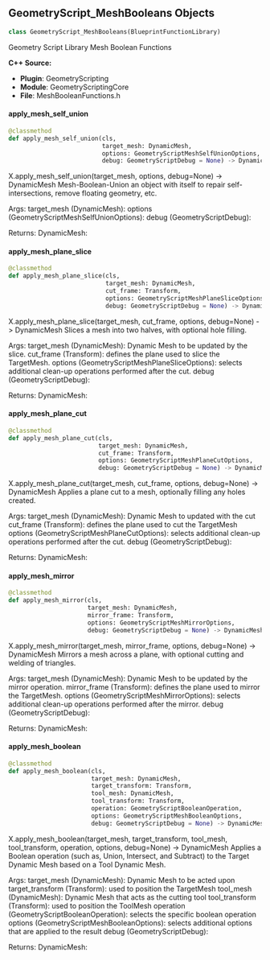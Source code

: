 ## GeometryScript_MeshBooleans Objects

```python
class GeometryScript_MeshBooleans(BlueprintFunctionLibrary)
```

Geometry Script Library Mesh Boolean Functions

**C++ Source:**

- **Plugin**: GeometryScripting
- **Module**: GeometryScriptingCore
- **File**: MeshBooleanFunctions.h

<a id="unreal.GeometryScript_MeshBooleans.apply_mesh_self_union"></a>

#### apply_mesh_self_union

```python
@classmethod
def apply_mesh_self_union(cls,
                          target_mesh: DynamicMesh,
                          options: GeometryScriptMeshSelfUnionOptions,
                          debug: GeometryScriptDebug = None) -> DynamicMesh
```

X.apply_mesh_self_union(target_mesh, options, debug=None) -> DynamicMesh
Mesh-Boolean-Union an object with itself to repair self-intersections, remove floating geometry, etc.

Args:
    target_mesh (DynamicMesh): 
    options (GeometryScriptMeshSelfUnionOptions): 
    debug (GeometryScriptDebug): 

Returns:
    DynamicMesh:

<a id="unreal.GeometryScript_MeshBooleans.apply_mesh_plane_slice"></a>

#### apply_mesh_plane_slice

```python
@classmethod
def apply_mesh_plane_slice(cls,
                           target_mesh: DynamicMesh,
                           cut_frame: Transform,
                           options: GeometryScriptMeshPlaneSliceOptions,
                           debug: GeometryScriptDebug = None) -> DynamicMesh
```

X.apply_mesh_plane_slice(target_mesh, cut_frame, options, debug=None) -> DynamicMesh
Slices a mesh into two halves, with optional hole filling.

Args:
    target_mesh (DynamicMesh): Dynamic Mesh to be updated by the slice.
    cut_frame (Transform): defines the plane used to slice the TargetMesh.
    options (GeometryScriptMeshPlaneSliceOptions): selects additional clean-up operations performed after the cut.
    debug (GeometryScriptDebug): 

Returns:
    DynamicMesh:

<a id="unreal.GeometryScript_MeshBooleans.apply_mesh_plane_cut"></a>

#### apply_mesh_plane_cut

```python
@classmethod
def apply_mesh_plane_cut(cls,
                         target_mesh: DynamicMesh,
                         cut_frame: Transform,
                         options: GeometryScriptMeshPlaneCutOptions,
                         debug: GeometryScriptDebug = None) -> DynamicMesh
```

X.apply_mesh_plane_cut(target_mesh, cut_frame, options, debug=None) -> DynamicMesh
Applies a plane cut to a mesh, optionally filling any holes created.

Args:
    target_mesh (DynamicMesh): Dynamic Mesh to updated with the cut
    cut_frame (Transform): defines the plane used to cut the TargetMesh
    options (GeometryScriptMeshPlaneCutOptions): selects additional clean-up operations performed after the cut.
    debug (GeometryScriptDebug): 

Returns:
    DynamicMesh:

<a id="unreal.GeometryScript_MeshBooleans.apply_mesh_mirror"></a>

#### apply_mesh_mirror

```python
@classmethod
def apply_mesh_mirror(cls,
                      target_mesh: DynamicMesh,
                      mirror_frame: Transform,
                      options: GeometryScriptMeshMirrorOptions,
                      debug: GeometryScriptDebug = None) -> DynamicMesh
```

X.apply_mesh_mirror(target_mesh, mirror_frame, options, debug=None) -> DynamicMesh
Mirrors a mesh across a plane, with optional cutting and welding of triangles.

Args:
    target_mesh (DynamicMesh): Dynamic Mesh to be updated by the mirror operation.
    mirror_frame (Transform): defines the plane used to mirror the TargetMesh.
    options (GeometryScriptMeshMirrorOptions): selects  additional clean-up operations performed after the mirror.
    debug (GeometryScriptDebug): 

Returns:
    DynamicMesh:

<a id="unreal.GeometryScript_MeshBooleans.apply_mesh_boolean"></a>

#### apply_mesh_boolean

```python
@classmethod
def apply_mesh_boolean(cls,
                       target_mesh: DynamicMesh,
                       target_transform: Transform,
                       tool_mesh: DynamicMesh,
                       tool_transform: Transform,
                       operation: GeometryScriptBooleanOperation,
                       options: GeometryScriptMeshBooleanOptions,
                       debug: GeometryScriptDebug = None) -> DynamicMesh
```

X.apply_mesh_boolean(target_mesh, target_transform, tool_mesh, tool_transform, operation, options, debug=None) -> DynamicMesh
Applies a Boolean operation (such as, Union, Intersect, and Subtract) to the Target Dynamic Mesh based on a Tool Dynamic Mesh.

Args:
    target_mesh (DynamicMesh): Dynamic Mesh to be acted upon
    target_transform (Transform): used to position the TargetMesh
    tool_mesh (DynamicMesh): Dynamic Mesh that acts as the cutting tool
    tool_transform (Transform): used to position the ToolMesh
    operation (GeometryScriptBooleanOperation): selects the specific boolean operation
    options (GeometryScriptMeshBooleanOptions): selects additional options that are applied to the result
    debug (GeometryScriptDebug): 

Returns:
    DynamicMesh:

<a id="unreal.GeometryScript_MeshComparison"></a>